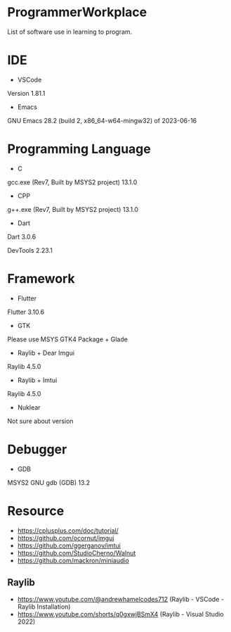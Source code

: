 # ProgrammerWorkplace
List of software use in learning to program.

# IDE
- VSCode

Version 1.81.1

- Emacs

GNU Emacs 28.2 (build 2, x86_64-w64-mingw32) of 2023-06-16

# Programming Language
- C

gcc.exe (Rev7, Built by MSYS2 project) 13.1.0

- CPP

g++.exe (Rev7, Built by MSYS2 project) 13.1.0

- Dart

Dart 3.0.6 

DevTools 2.23.1

# Framework
- Flutter

Flutter 3.10.6

- GTK

Please use MSYS GTK4 Package + Glade

- Raylib + Dear Imgui

Raylib 4.5.0

- Raylib + Imtui

Raylib 4.5.0

- Nuklear

Not sure about version

# Debugger
- GDB

MSYS2 GNU gdb (GDB) 13.2

# Resource
- https://cplusplus.com/doc/tutorial/
- https://github.com/ocornut/imgui
- https://github.com/ggerganov/imtui
- https://github.com/StudioCherno/Walnut
- https://github.com/mackron/miniaudio

## Raylib
- https://www.youtube.com/@andrewhamelcodes712 (Raylib - VSCode - Raylib Installation)
- https://www.youtube.com/shorts/q0gxwjBSmX4 (Raylib - Visual Studio 2022)

